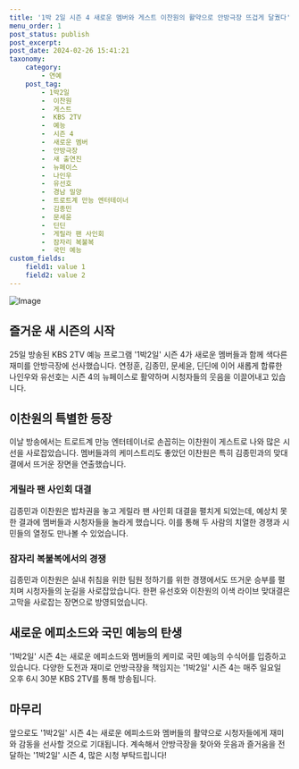 ```yaml
---
title: '1박 2일 시즌 4 새로운 멤버와 게스트 이찬원의 활약으로 안방극장 뜨겁게 달궜다'
menu_order: 1
post_status: publish
post_excerpt: 
post_date: 2024-02-26 15:41:21
taxonomy:
    category:
        - 연예
    post_tag:
        - 1박2일
        -  이찬원
        -  게스트
        -  KBS 2TV
        -  예능
        -  시즌 4
        -  새로운 멤버
        -  안방극장
        -  새 출연진
        -  뉴페이스
        -  나인우
        -  유선호
        -  경남 밀양
        -  트로트계 만능 엔터테이너
        -  김종민
        -  문세윤
        -  딘딘
        -  게릴라 팬 사인회
        -  잠자리 복불복
        -  국민 예능
custom_fields:
    field1: value 1
    field2: value 2
---
```


![Image](https://mimgnews.pstatic.net/image/438/2024/02/25/0000062970_001_20240225233403871.jpg?type=w540)

## 즐거운 새 시즌의 시작
25일 방송된 KBS 2TV 예능 프로그램 '1박2일' 시즌 4가 새로운 멤버들과 함께 색다른 재미를 안방극장에 선사했습니다. 연정훈, 김종민, 문세윤, 딘딘에 이어 새롭게 합류한 나인우와 유선호는 시즌 4의 뉴페이스로 활약하며 시청자들의 웃음을 이끌어내고 있습니다.
## 이찬원의 특별한 등장
이날 방송에서는 트로트계 만능 엔터테이너로 손꼽히는 이찬원이 게스트로 나와 많은 시선을 사로잡았습니다. 멤버들과의 케미스트리도 좋았던 이찬원은 특히 김종민과의 맞대결에서 뜨거운 장면을 연출했습니다.
### 게릴라 팬 사인회 대결
김종민과 이찬원은 밥차권을 놓고 게릴라 팬 사인회 대결을 펼치게 되었는데, 예상치 못한 결과에 멤버들과 시청자들을 놀라게 했습니다. 이를 통해 두 사람의 치열한 경쟁과 시민들의 열정도 만나볼 수 있었습니다.
### 잠자리 복불복에서의 경쟁
김종민과 이찬원은 실내 취침을 위한 팀원 정하기를 위한 경쟁에서도 뜨거운 승부를 펼치며 시청자들의 눈길을 사로잡았습니다. 한편 유선호와 이찬원의 이색 라이브 맞대결은 고막을 사로잡는 장면으로 방영되었습니다.
## 새로운 에피소드와 국민 예능의 탄생
'1박2일' 시즌 4는 새로운 에피소드와 멤버들의 케미로 국민 예능의 수식어를 입증하고 있습니다. 다양한 도전과 재미로 안방극장을 책임지는 '1박2일' 시즌 4는 매주 일요일 오후 6시 30분 KBS 2TV를 통해 방송됩니다.
## 마무리
앞으로도 '1박2일' 시즌 4는 새로운 에피소드와 멤버들의 활약으로 시청자들에게 재미와 감동을 선사할 것으로 기대됩니다. 계속해서 안방극장을 찾아와 웃음과 즐거움을 전달하는 '1박2일' 시즌 4, 많은 시청 부탁드립니다!
